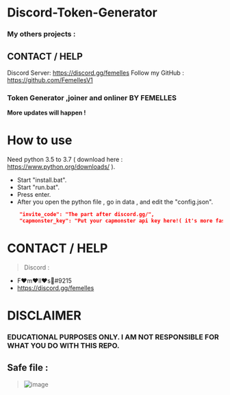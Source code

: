 # Discord-Token-Generator

### My others projects :


## CONTACT / HELP
Discord Server: https://discord.gg/femelles
Follow my GitHub : https://github.com/FemellesV1

### Token Generator ,joiner and onliner BY **FEMELLES**

**More updates will happen !**

# How to use

Need python 3.5 to 3.7 ( download here : https://www.python.org/downloads/ ).
- Start "install.bat".
- Start "run.bat".
- Press enter.
- After you open the python file , go in data , and edit the "config.json".

```json
    "invite_code": "The part after discord.gg/", 
    "capmonster_key": "Put your capmonster api key here!( it's more fast if you use one but you can generate without key !",
 ```

# CONTACT / HELP
> Discord :
- F:hearts:m:hearts:ll:hearts:s:crown:#9215
- https://discord.gg/femelles

# DISCLAIMER

### EDUCATIONAL PURPOSES ONLY. I AM NOT RESPONSIBLE FOR WHAT YOU DO WITH THIS REPO.

## Safe file : 
> ![image](https://user-images.githubusercontent.com/115356869/194715577-14c37a9a-3e24-4076-a0eb-bb4997f7979d.png)

